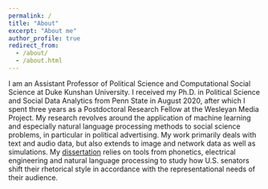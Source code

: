 ```yaml
---
permalink: /
title: "About"
excerpt: "About me"
author_profile: true
redirect_from: 
  - /about/
  - /about.html
---
```


I am an Assistant Professor of Political Science and Computational Social Science at Duke Kunshan University. I received my Ph.D. in Political Science and Social Data Analytics from Penn State in August 2020, after which I spent three years as a Postdoctoral Research Fellow at the Wesleyan Media Project. My research revolves around the application of machine learning and especially natural language processing methods to social science problems, in particular in political advertising. My work primarily deals with text and audio data, but also extends to image and network data as well as simulations. My [dissertation](https://markusneumann.github.io/research/phoneticstyleshifting) relies on tools from phonetics, electrical engineering and natural language processing to study how U.S. senators shift their rhetorical style in accordance with the representational needs of their audience.
